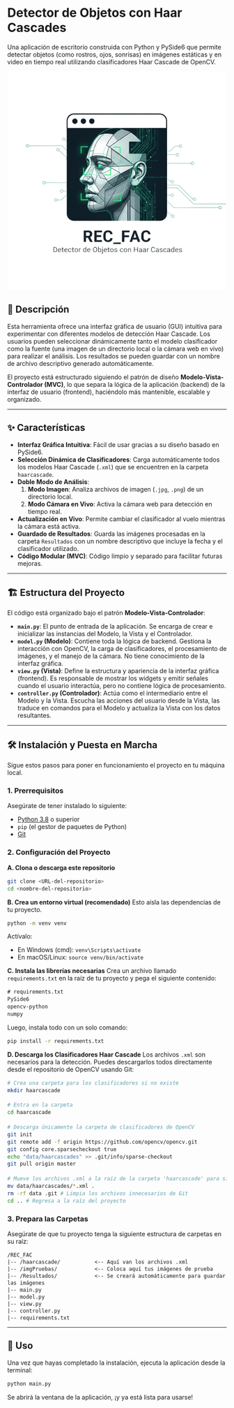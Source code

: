 # Detector de Objetos con Haar Cascades

Una aplicación de escritorio construida con Python y PySide6 que permite detectar objetos (como rostros, ojos, sonrisas) en imágenes estáticas y en video en tiempo real utilizando clasificadores Haar Cascade de OpenCV.

<center>
<img src="./img/logo.png">
</center>

## 📜 Descripción

Esta herramienta ofrece una interfaz gráfica de usuario (GUI) intuitiva para experimentar con diferentes modelos de detección Haar Cascade. Los usuarios pueden seleccionar dinámicamente tanto el modelo clasificador como la fuente (una imagen de un directorio local o la cámara web en vivo) para realizar el análisis. Los resultados se pueden guardar con un nombre de archivo descriptivo generado automáticamente.

El proyecto está estructurado siguiendo el patrón de diseño **Modelo-Vista-Controlador (MVC)**, lo que separa la lógica de la aplicación (backend) de la interfaz de usuario (frontend), haciéndolo más mantenible, escalable y organizado.

-----

## ✨ Características

  * **Interfaz Gráfica Intuitiva**: Fácil de usar gracias a su diseño basado en PySide6.
  * **Selección Dinámica de Clasificadores**: Carga automáticamente todos los modelos Haar Cascade (`.xml`) que se encuentren en la carpeta `haarcascade`.
  * **Doble Modo de Análisis**:
    1.  **Modo Imagen**: Analiza archivos de imagen (`.jpg`, `.png`) de un directorio local.
    2.  **Modo Cámara en Vivo**: Activa la cámara web para detección en tiempo real.
  * **Actualización en Vivo**: Permite cambiar el clasificador al vuelo mientras la cámara está activa.
  * **Guardado de Resultados**: Guarda las imágenes procesadas en la carpeta `Resultados` con un nombre descriptivo que incluye la fecha y el clasificador utilizado.
  * **Código Modular (MVC)**: Código limpio y separado para facilitar futuras mejoras.

-----

## 🏗️ Estructura del Proyecto

El código está organizado bajo el patrón **Modelo-Vista-Controlador**:

  * **`main.py`**: El punto de entrada de la aplicación. Se encarga de crear e inicializar las instancias del Modelo, la Vista y el Controlador.
  * **`model.py` (Modelo)**: Contiene toda la lógica de backend. Gestiona la interacción con OpenCV, la carga de clasificadores, el procesamiento de imágenes, y el manejo de la cámara. No tiene conocimiento de la interfaz gráfica.
  * **`view.py` (Vista)**: Define la estructura y apariencia de la interfaz gráfica (frontend). Es responsable de mostrar los widgets y emitir señales cuando el usuario interactúa, pero no contiene lógica de procesamiento.
  * **`controller.py` (Controlador)**: Actúa como el intermediario entre el Modelo y la Vista. Escucha las acciones del usuario desde la Vista, las traduce en comandos para el Modelo y actualiza la Vista con los datos resultantes.

-----

## 🛠️ Instalación y Puesta en Marcha

Sigue estos pasos para poner en funcionamiento el proyecto en tu máquina local.

### 1\. Prerrequisitos

Asegúrate de tener instalado lo siguiente:

  * [Python 3.8](https://www.python.org/downloads/) o superior
  * `pip` (el gestor de paquetes de Python)
  * [Git](https://git-scm.com/downloads)

### 2\. Configuración del Proyecto

**A. Clona o descarga este repositorio**

```bash
git clone <URL-del-repositorio>
cd <nombre-del-repositorio>
```

**B. Crea un entorno virtual (recomendado)**
Esto aísla las dependencias de tu proyecto.

```bash
python -m venv venv
```

Actívalo:

  * En Windows (cmd): `venv\Scripts\activate`
  * En macOS/Linux: `source venv/bin/activate`

**C. Instala las librerías necesarias**
Crea un archivo llamado `requirements.txt` en la raíz de tu proyecto y pega el siguiente contenido:

```txt
# requirements.txt
PySide6
opencv-python
numpy
```

Luego, instala todo con un solo comando:

```bash
pip install -r requirements.txt
```

**D. Descarga los Clasificadores Haar Cascade**
Los archivos `.xml` son necesarios para la detección. Puedes descargarlos todos directamente desde el repositorio de OpenCV usando Git:

```bash
# Crea una carpeta para los clasificadores si no existe
mkdir haarcascade

# Entra en la carpeta
cd haarcascade

# Descarga únicamente la carpeta de clasificadores de OpenCV
git init
git remote add -f origin https://github.com/opencv/opencv.git
git config core.sparsecheckout true
echo "data/haarcascades" >> .git/info/sparse-checkout
git pull origin master

# Mueve los archivos .xml a la raíz de la carpeta 'haarcascade' para simplificar
mv data/haarcascades/*.xml .
rm -rf data .git # Limpia los archivos innecesarios de Git
cd .. # Regresa a la raíz del proyecto
```

### 3\. Prepara las Carpetas

Asegúrate de que tu proyecto tenga la siguiente estructura de carpetas en su raíz:

```
/REC_FAC
|-- /haarcascade/           <-- Aquí van los archivos .xml
|-- /imgPruebas/            <-- Coloca aquí tus imágenes de prueba
|-- /Resultados/            <-- Se creará automáticamente para guardar las imágenes
|-- main.py
|-- model.py
|-- view.py
|-- controller.py
|-- requirements.txt
```

-----

## 🚀 Uso

Una vez que hayas completado la instalación, ejecuta la aplicación desde la terminal:

```bash
python main.py
```

Se abrirá la ventana de la aplicación, ¡y ya está lista para usarse\!
